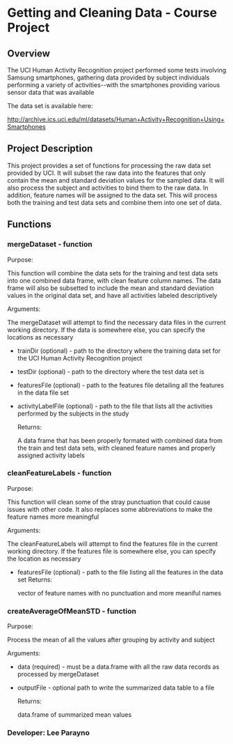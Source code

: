 # Getting and Cleaning Data - Course Project

## Overview

The UCI Human Activity Recognition project performed some tests involving Samsung
smartphones, gathering data provided by subject individuals performing a variety 
of activities--with the smartphones providing various sensor data that was available

The data set is available here:

http://archive.ics.uci.edu/ml/datasets/Human+Activity+Recognition+Using+Smartphones

## Project Description

This project provides a set of functions for processing the raw data set provided by 
UCI.  It will subset the raw data into the features that only contain the mean and standard deviation values for the sampled data.  It will also process the subject and activities to bind them to the raw data.  In addition, feature names will be assigned to the data set.  This will process both the training and test data sets and combine them into one set of data.

## Functions
### mergeDataset - function
   Purpose:    
   
   This function will combine the data sets for the training and test data sets into one combined data frame, with clean feature column names. The data frame will also be subsetted to include the mean and standard deviation values in the original data set, and have all activities labeled descriptively

   Arguments:  
   
The mergeDataset will attempt to find the necessary data files in the current working
directory.  If the data is somewhere else, you can specify the locations as necessary   
   
- trainDir (optional) - path to the directory where the training data set for the 
                           UCI Human Activity Recognition project
- testDir (optional) - path to the directory where the test data set is
- featuresFile (optional) - path to the features file detailing all the features
                               in the data file set
- activityLabelFile (optional) - path to the file that lists all the activities 
                                   performed by the subjects in the study

   Returns:    
   
   A data frame that has been properly formated with combined data from the train and test data sets, with cleaned feature names and properly assigned activity labels
   



### cleanFeatureLabels - function
   Purpose:    
   
   This function will clean some of the stray punctuation that could cause issues with other code. It also replaces some abbreviations to make the feature names more meaningful
   
   Arguments:  
   
The cleanFeatureLabels will attempt to find the features file in the current working directory.  If the features file is somewhere else, you can specify the location as necessary      
   
- featuresFile (optional) - path to the file listing all the features in the
                               data set
   Returns:    
   
   vector of feature names with no punctuation and more meaniful names
   

               
### createAverageOfMeanSTD - function
   Purpose: 
   
   Process the mean of all the values after grouping by activity and subject

   Arguments:  
   
- data (required) - must be a data.frame with all the raw data records as processed by mergeDataset
- outputFile - optional path to write the summarized data table to a file

   Returns: 
   
   data.frame of summarized mean values
   

### Developer: Lee Parayno
